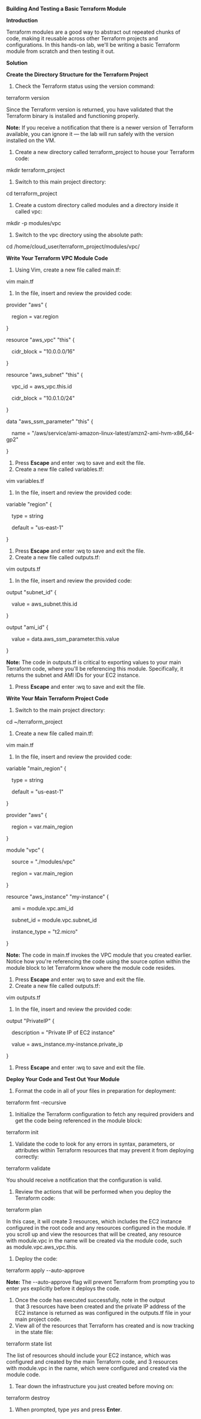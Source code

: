 ﻿**Building And Testing a Basic Terraform Module**
  
**Introduction**

Terraform modules are a good way to abstract out repeated chunks of code, making it reusable across other Terraform projects and configurations. In this hands-on lab, we'll be writing a basic Terraform module from scratch and then testing it out.

**Solution**

**Create the Directory Structure for the Terraform Project**

1. Check the Terraform status using the version command:

terraform version

Since the Terraform version is returned, you have validated that the Terraform binary is installed and functioning properly.

**Note:** If you receive a notification that there is a newer version of Terraform available, you can ignore it — the lab will run safely with the version installed on the VM.

1. Create a new directory called terraform\_project to house your Terraform code:

mkdir terraform\_project

1. Switch to this main project directory:

cd terraform\_project

1. Create a custom directory called modules and a directory inside it called vpc:

mkdir -p modules/vpc

1. Switch to the vpc directory using the absolute path:

cd /home/cloud\_user/terraform\_project/modules/vpc/

**Write Your Terraform VPC Module Code**

1. Using Vim, create a new file called main.tf:

vim main.tf

1. In the file, insert and review the provided code:

provider "aws" {

`  `region = var.region

}

resource "aws\_vpc" "this" {

`  `cidr\_block = "10.0.0.0/16"

}

resource "aws\_subnet" "this" {

`  `vpc\_id     = aws\_vpc.this.id

`  `cidr\_block = "10.0.1.0/24"

}

data "aws\_ssm\_parameter" "this" {

`  `name = "/aws/service/ami-amazon-linux-latest/amzn2-ami-hvm-x86\_64-gp2"

}

1. Press **Escape** and enter :wq to save and exit the file.
1. Create a new file called variables.tf:

vim variables.tf

1. In the file, insert and review the provided code:

variable "region" {

`  `type    = string

`  `default = "us-east-1"

}

1. Press **Escape** and enter :wq to save and exit the file.
1. Create a new file called outputs.tf:

vim outputs.tf

1. In the file, insert and review the provided code:

output "subnet\_id" {

`  `value = aws\_subnet.this.id

}

output "ami\_id" {

`  `value = data.aws\_ssm\_parameter.this.value

}

**Note:** The code in outputs.tf is critical to exporting values to your main Terraform code, where you'll be referencing this module. Specifically, it returns the subnet and AMI IDs for your EC2 instance.

1. Press **Escape** and enter :wq to save and exit the file.

**Write Your Main Terraform Project Code**

1. Switch to the main project directory:

cd ~/terraform\_project

1. Create a new file called main.tf:

vim main.tf

1. In the file, insert and review the provided code:

variable "main\_region" {

`  `type    = string

`  `default = "us-east-1"

}

provider "aws" {

`  `region = var.main\_region

}

module "vpc" {

`  `source = "./modules/vpc"

`  `region = var.main\_region

}

resource "aws\_instance" "my-instance" {

`  `ami           = module.vpc.ami\_id

`  `subnet\_id     = module.vpc.subnet\_id

`  `instance\_type = "t2.micro"

}

**Note:** The code in main.tf invokes the VPC module that you created earlier. Notice how you're referencing the code using the source option within the module block to let Terraform know where the module code resides.

1. Press **Escape** and enter :wq to save and exit the file.
1. Create a new file called outputs.tf:

vim outputs.tf

1. In the file, insert and review the provided code:

output "PrivateIP" {

`  `description = "Private IP of EC2 instance"

`  `value       = aws\_instance.my-instance.private\_ip

}

1. Press **Escape** and enter :wq to save and exit the file.

**Deploy Your Code and Test Out Your Module**

1. Format the code in all of your files in preparation for deployment:

terraform fmt -recursive

1. Initialize the Terraform configuration to fetch any required providers and get the code being referenced in the module block:

terraform init

1. Validate the code to look for any errors in syntax, parameters, or attributes within Terraform resources that may prevent it from deploying correctly:

terraform validate

You should receive a notification that the configuration is valid.

1. Review the actions that will be performed when you deploy the Terraform code:

terraform plan

In this case, it will create 3 resources, which includes the EC2 instance configured in the root code and any resources configured in the module. If you scroll up and view the resources that will be created, any resource with module.vpc in the name will be created via the module code, such as module.vpc.aws\_vpc.this.

1. Deploy the code:

terraform apply --auto-approve

**Note:** The --auto-approve flag will prevent Terraform from prompting you to enter *yes* explicitly before it deploys the code.

1. Once the code has executed successfully, note in the output that 3 resources have been created and the private IP address of the EC2 instance is returned as was configured in the outputs.tf file in your main project code.
1. View all of the resources that Terraform has created and is now tracking in the state file:

terraform state list

The list of resources should include your EC2 instance, which was configured and created by the main Terraform code, and 3 resources with module.vpc in the name, which were configured and created via the module code.

1. Tear down the infrastructure you just created before moving on:

terraform destroy

1. When prompted, type *yes* and press **Enter**.


